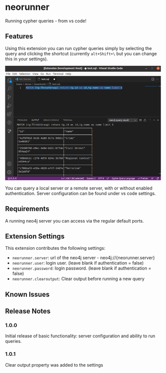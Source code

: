 # neorunner

Running cypher queries - from vs code!

## Features

Using this extension you can run cypher queries simply by selecting the query and clicking the shortcut (currently `alt+Shift+\` but you can change this in your settings).

![alt text](https://github.com/cxt9/neorunner/blob/main/resources/neorunner-screenshot-1.png?raw=true)

You can query a local server or a remote server, with or without enabled authentication. Server configuration can be found under vs code settings.

## Requirements

A running neo4j server you can access via the regular default ports.

## Extension Settings

This extension contributes the following settings:

- `neorunner.server`: url of the neo4j server - neo4j://{neorunner.server}
- `neorunner.user`: login user. (leave blank if authentication = false)
- `neorunner.password`: login password. (leave blank if authentication = false)
- `neorunner.clearoutput`: Clear output before running a new query

## Known Issues

## Release Notes

### 1.0.0

Initial release of basic functionality: server configuration and ability to run queries.

### 1.0.1

Clear output property was added to the settings
